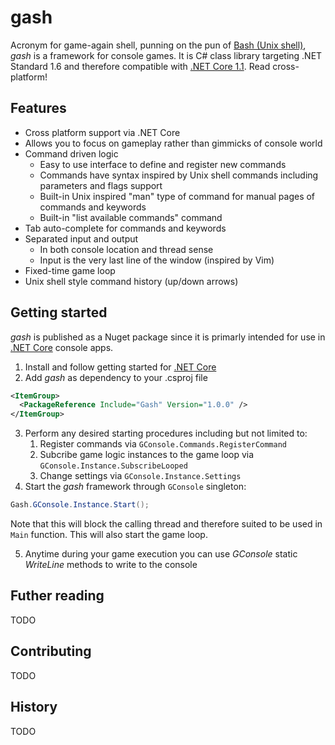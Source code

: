 # gash

Acronym for game-again shell, punning on the pun of [Bash (Unix shell)](https://en.wikipedia.org/wiki/Bash_(Unix_shell)), *gash* is a framework for console games.
It is C# class library targeting .NET Standard 1.6 and therefore compatible with [.NET Core 1.1](https://github.com/dotnet/core). Read cross-platform!

## Features
- Cross platform support via .NET Core
- Allows you to focus on gameplay rather than gimmicks of console world
- Command driven logic
  - Easy to use interface to define and register new commands
  - Commands have syntax inspired by Unix shell commands including parameters and flags support
  - Built-in Unix inspired "man" type of command for manual pages of commands and keywords
  - Built-in "list available commands" command
- Tab auto-complete for commands and keywords
- Separated input and output
  - In both console location and thread sense
  - Input is the very last line of the window (inspired by Vim)
- Fixed-time game loop
- Unix shell style command history (up/down arrows)

## Getting started
*gash* is published as a Nuget package since it is primarly intended for use in [.NET Core](https://github.com/dotnet/core) console apps.

1. Install and follow getting started for [.NET Core](https://www.microsoft.com/net/core)
2. Add *gash* as dependency to your .csproj file

```XML
<ItemGroup>
  <PackageReference Include="Gash" Version="1.0.0" />
</ItemGroup>
````
3. Perform any desired starting procedures including but not limited to:
    1. Register commands via `GConsole.Commands.RegisterCommand`
    2. Subcribe game logic instances to the game loop via `GConsole.Instance.SubscribeLooped`
    3. Change settings via `GConsole.Instance.Settings`
4. Start the *gash* framework through `GConsole` singleton:
```C#
Gash.GConsole.Instance.Start();
````
Note that this will block the calling thread and therefore suited to be used in `Main` function. This will also start the game loop.

5. Anytime during your game execution you can use *GConsole* static *WriteLine* methods to write to the console

## Futher reading

TODO

## Contributing

TODO

## History

TODO
